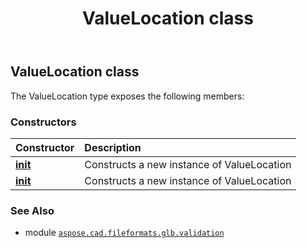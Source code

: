 ﻿---
title: ValueLocation class
second_title: Aspose.CAD for Python via .NET API References
description: 
type: docs
weight: 80
url: /python-net/aspose.cad.fileformats.glb.validation/valuelocation/
is_root: false
---

## ValueLocation class



The ValueLocation type exposes the following members:

### Constructors
| Constructor | Description |
| :- | :- |
| [__init__](/cad/python-net/aspose.cad.fileformats.glb.validation/valuelocation/__init__/#aspose.cad.fileformats.glb.validation.ValueLocation-int) | Constructs a new instance of ValueLocation |
| [__init__](/cad/python-net/aspose.cad.fileformats.glb.validation/valuelocation/__init__/#) | Constructs a new instance of ValueLocation |



### See Also
* module [`aspose.cad.fileformats.glb.validation`](..)
